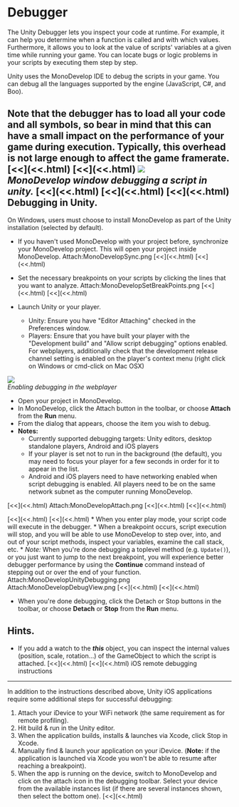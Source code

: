 Debugger
========


The Unity Debugger lets you inspect your code at runtime. For example, it can help you determine when a function is called and with which values. Furthermore, it allows you to look at the value of scripts' variables at a given time while running your game. You can locate bugs or logic problems in your scripts by executing them step by step.

Unity uses the MonoDevelop IDE to debug the scripts in your game. You can debug all the languages supported by the engine (JavaScript, C#, and Boo).

Note that the debugger has to load all your code and all symbols, so bear in mind that this can have a small impact on the performance of your game during execution.  Typically, this overhead is not large enough to affect the game framerate.
[<<](<<.html)
[<<](<<.html)
![](http://docwiki.hq.unity3d.com/uploads/Main/DebuggerWindow.png)  
_MonoDevelop window debugging a script in unity._
[<<](<<.html)
[<<](<<.html)
[<<](<<.html)
Debugging in Unity.
-------------------

On Windows, users must choose to install MonoDevelop as part of the Unity installation (selected by default).

* If you haven't used MonoDevelop with your project before, synchronize your MonoDevelop project. This will open your project inside MonoDevelop.
      Attach:MonoDevelopSync.png
[<<](<<.html)
[<<](<<.html)
* Set the necessary breakpoints on your scripts by clicking the lines that you want to analyze.
      Attach:MonoDevelopSetBreakPoints.png
[<<](<<.html)
[<<](<<.html)

* Launch Unity or your player.
    * Unity: Ensure you have "Editor Attaching" checked in the Preferences window.
    * Players: Ensure that you have built your player with the "Development build" and "Allow script debugging" options enabled. For webplayers, additionally check that the development release channel setting is enabled on the player's context menu (right click on Windows or cmd-click on Mac OSX)

![](http://docwiki.hq.unity3d.com/uploads/Main/WebContextMenuDebug.png)  
_Enabling debugging in the webplayer_

* Open your project in MonoDevelop.
* In MonoDevelop, click the Attach button in the toolbar, or choose __Attach__ from the __Run__ menu.
* From the dialog that appears, choose the item you wish to debug.
* __Notes:__
    * Currently supported debugging targets: Unity editors, desktop standalone players, Android and iOS players
    * If your player is set not to run in the background (the default), you may need to focus your player for a few seconds in order for it to appear in the list.
    * Android and iOS players need to have networking enabled when script debugging is enabled. All players need to be on the same network subnet as the computer running MonoDevelop.

[<<](<<.html)
      Attach:MonoDevelopAttach.png
[<<](<<.html)
[<<](<<.html)


[<<](<<.html)
[<<](<<.html)
    * When you enter play mode, your script code will execute in the debugger.
    * When a breakpoint occurs, script execution will stop, and you will be able to use MonoDevelop to step over, into, and out of your script methods, inspect your variables, examine the call stack, etc.
        * _Note:_ When you're done debugging a toplevel method (e.g. `Update()`), or you just want to jump to the next breakpoint, you will experience better debugger performance by using the __Continue__ command instead of stepping out or over the end of your function.
      Attach:MonoDevelopUnityDebugging.png
      Attach:MonoDevelopDebugView.png
[<<](<<.html)
[<<](<<.html)

* When you're done debugging, click the Detach or Stop buttons in the toolbar, or choose __Detach__ or __Stop__ from the __Run__ menu.

Hints.
------

* If you add a watch to the ___this___ object, you can inspect the internal values (position, scale, rotation...) of the GameObject to which the script is attached.
[<<](<<.html)
[<<](<<.html)
iOS remote debugging instructions
---------------------------------

In addition to the instructions described above, Unity iOS applications require some additional steps for successful debugging:
1. Attach your iDevice to your WiFi network (the same requirement as for remote profiling).
1. Hit build & run in the Unity editor.
1. When the application builds, installs & launches via Xcode, click <span class=component>Stop</span> in Xcode.
1. Manually find & launch your application on your iDevice. (__Note:__ if the application is launched via Xcode you won't be able to resume after reaching a breakpoint).
1. When the app is running on the device, switch to MonoDevelop and click on the attach icon in the debugging toolbar. Select your device from the available instances list (if there are several instances shown, then select the bottom one).
[<<](<<.html)

